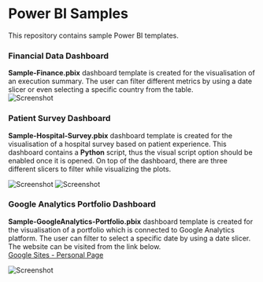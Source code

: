 # Power BI Samples

This repository contains sample Power BI templates.

### Financial Data Dashboard

**Sample-Finance.pbix** dashboard template is created for the visualisation of an execution summary. 
The user can filter different metrics by using a date slicer or even selecting a specific country from the table.  
![Screenshot](https://github.com/epilicer/Power-BI-Samples/blob/main/Sample-Finance.png?raw=true)

### Patient Survey Dashboard

**Sample-Hospital-Survey.pbix** dashboard template is created for the visualisation of a hospital survey based on patient experience.
This dashboard contains a **Python** script, thus the visual script option should be enabled once it is opened.
On top of the dashboard, there are three different slicers to filter while visualizing the plots.  

![Screenshot](https://github.com/epilicer/Power-BI-Samples/blob/main/Sample-Hospital-Survey-1?raw=true)
![Screenshot](https://github.com/epilicer/Power-BI-Samples/blob/main/Sample-Hospital-Survey-2?raw=true)

### Google Analytics Portfolio Dashboard

**Sample-GoogleAnalytics-Portfolio.pbix** dashboard template is created for the visualisation of a portfolio which is connected to Google Analytics platform.
The user can filter to select a specific date by using a date slicer.
The website can be visited from the link below.  
[Google Sites - Personal Page](https://sites.google.com/view/ercanpilicer)  

![Screenshot](https://github.com/epilicer/Power-BI-Samples/blob/main/Sample-GoogleAnalytics-Portfolio?raw=true)
